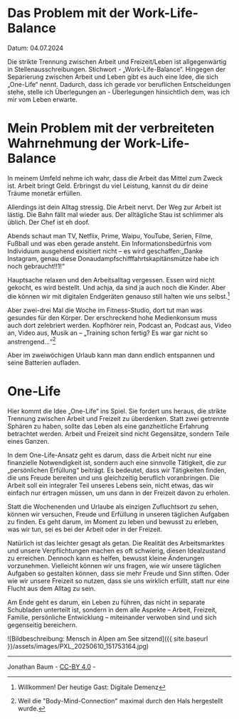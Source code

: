 # Das Problem mit der Work-Life-Balance

Datum: 04.07.2024

Die strikte Trennung zwischen Arbeit und Freizeit/Leben ist allgegenwärtig in Stellenausschreibungen. Stichwort - „Work-Life-Balance“.
Hingegen der Separierung zwischen Arbeit und Leben gibt es auch eine Idee, die sich „One-Life“ nennt.
Dadurch, dass ich gerade vor beruflichen Entscheidungen stehe, stelle ich Überlegungen an - Überlegungen hinsichtlich dem, was ich mir vom Leben erwarte.

# Mein Problem mit der verbreiteten Wahrnehmung der Work-Life-Balance

In meinem Umfeld nehme ich wahr, dass die Arbeit das Mittel zum Zweck ist. Arbeit bringt Geld. Erbringst du viel Leistung, kannst du dir deine Träume monetär erfüllen.

Allerdings ist dein Alltag stressig. Die Arbeit nervt. Der Weg zur Arbeit ist lästig. Die Bahn fällt mal wieder aus. Der alltägliche Stau ist schlimmer als üblich. Der Chef ist eh doof.

Abends schaut man TV, Netflix, Prime, Waipu, YouTube, Serien, Filme, Fußball und was eben gerade ansteht. Ein Informationsbedürfnis vom Individuum ausgehend exisitiert nicht – es wird geschaffen:„Danke Instagram, genau diese Donaudampfschifffahrtskapitänsmütze habe ich noch gebraucht!!1!“

Hauptsache relaxen und den Arbeitsalltag vergessen. Essen wird nicht gekocht, es wird bestellt. Und achja, da sind ja auch noch die Kinder. Aber die können wir mit digitalen Endgeräten genauso still halten wie uns selbst.[^1]

Aber zwei-drei Mal die Woche im Fitness-Studio, dort tut man was gesundes für den Körper. Der erschreckend hohe Medienkonsum muss auch dort zelebriert werden. Kopfhörer rein, Podcast an, Podcast aus, Video an, Video aus, Musik an – „Training schon fertig? Es war gar nicht so anstrengend...“[^2]

Aber im zweiwöchigen Urlaub kann man dann endlich entspannen und seine Batterien aufladen.  

[^1]: Willkommen! Der heutige Gast: Digitale Demenz 
[^2]: Weil die "Body-Mind-Connection" maximal durch den Hals hergestellt wurde.

# One-Life

Hier kommt die Idee „One-Life“ ins Spiel. Sie fordert uns heraus, die strikte Trennung zwischen Arbeit und Freizeit zu überdenken. Statt zwei getrennte Sphären zu haben, sollte das Leben als eine ganzheitliche Erfahrung betrachtet werden. Arbeit und Freizeit sind nicht Gegensätze, sondern Teile eines Ganzen.

In dem One-Life-Ansatz geht es darum, dass die Arbeit nicht nur eine finanzielle Notwendigkeit ist, sondern auch eine sinnvolle Tätigkeit, die zur „persönlichen Erfüllung“ beiträgt. Es bedeutet, dass wir Tätigkeiten finden, die uns Freude bereiten und uns gleichzeitig beruflich voranbringen. Die Arbeit soll ein integraler Teil unseres Lebens sein, nicht etwas, das wir einfach nur ertragen müssen, um uns dann in der Freizeit davon zu erholen.

Statt die Wochenenden und Urlaube als einzigen Zufluchtsort zu sehen, können wir versuchen, Freude und Erfüllung in unseren täglichen Aufgaben zu finden. Es geht darum, im Moment zu leben und bewusst zu erleben, was wir tun, sei es bei der Arbeit oder in der Freizeit.

Natürlich ist das leichter gesagt als getan. Die Realität des Arbeitsmarktes und unsere Verpflichtungen machen es oft schwierig, diesen Idealzustand zu erreichen. Dennoch kann es helfen, bewusst kleine Änderungen vorzunehmen. Vielleicht können wir uns fragen, wie wir unsere täglichen Aufgaben so gestalten können, dass sie mehr Freude und Sinn stiften. Oder wie wir unsere Freizeit so nutzen, dass sie uns wirklich erfüllt, statt nur eine Flucht aus dem Alltag zu sein.

Am Ende geht es darum, ein Leben zu führen, das nicht in separate Schubladen unterteilt ist, sondern in dem alle Aspekte – Arbeit, Freizeit, Familie, persönliche Entwicklung – miteinander verwoben sind und sich gegenseitig bereichern.

![Bildbeschreibung: Mensch in Alpen am See sitzend]({{ site.baseurl }}/assets/images/PXL_20250610_151753164.jpg)

---

Jonathan Baum - [CC-BY 4.0](https://creativecommons.org/licenses/by/4.0/) -




